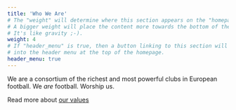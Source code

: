 ```yaml
---
title: 'Who We Are'
# The "weight" will determine where this section appears on the "homepage".
# A bigger weight will place the content more towards the bottom of the page.
# It's like gravity ;-).
weight: 4
# If "header_menu" is true, then a button linking to this section will be placed
# into the header menu at the top of the homepage.
header_menu: true
---
```


We are a consortium of the richest and most powerful clubs in European football. We *are* football. Worship us.

Read more about [our values](our-values)
